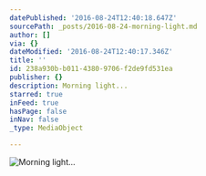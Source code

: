 ```yaml
---
datePublished: '2016-08-24T12:40:18.647Z'
sourcePath: _posts/2016-08-24-morning-light.md
author: []
via: {}
dateModified: '2016-08-24T12:40:17.346Z'
title: ''
id: 238a930b-b011-4380-9706-f2de9fd531ea
publisher: {}
description: Morning light...
starred: true
inFeed: true
hasPage: false
inNav: false
_type: MediaObject

---
```

![Morning light...](https://the-grid-user-content.s3-us-west-2.amazonaws.com/71e9a4ea-38bd-4541-8e01-4037d9fd63e4.jpg)